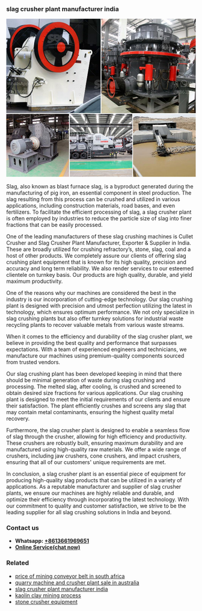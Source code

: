 <h3>slag crusher plant manufacturer india</h3><img src='1702950481.jpg' alt=''><p>Slag, also known as blast furnace slag, is a byproduct generated during the manufacturing of pig iron, an essential component in steel production. The slag resulting from this process can be crushed and utilized in various applications, including construction materials, road bases, and even fertilizers. To facilitate the efficient processing of slag, a slag crusher plant is often employed by industries to reduce the particle size of slag into finer fractions that can be easily processed.</p><p>One of the leading manufacturers of these slag crushing machines is Cullet Crusher and Slag Crusher Plant Manufacturer, Exporter & Supplier in India. These are broadly utilized for crushing refractory’s, stone, slag, coal and a host of other products. We completely assure our clients of offering slag crushing plant equipment that is known for its high quality, precision and accuracy and long term reliability. We also render services to our esteemed clientele on turnkey basis. Our products are high quality, durable, and yield maximum productivity.</p><p>One of the reasons why our machines are considered the best in the industry is our incorporation of cutting-edge technology. Our slag crushing plant is designed with precision and utmost perfection utilizing the latest in technology, which ensures optimum performance. We not only specialize in slag crushing plants but also offer turnkey solutions for industrial waste recycling plants to recover valuable metals from various waste streams.</p><p>When it comes to the efficiency and durability of the slag crusher plant, we believe in providing the best quality and performance that surpasses expectations. With a team of experienced engineers and technicians, we manufacture our machines using premium-quality components sourced from trusted vendors.</p><p>Our slag crushing plant has been developed keeping in mind that there should be minimal generation of waste during slag crushing and processing. The melted slag, after cooling, is crushed and screened to obtain desired size fractions for various applications. Our slag crushing plant is designed to meet the initial requirements of our clients and ensure their satisfaction. The plant efficiently crushes and screens any slag that may contain metal contaminants, ensuring the highest quality metal recovery.</p><p>Furthermore, the slag crusher plant is designed to enable a seamless flow of slag through the crusher, allowing for high efficiency and productivity. These crushers are robustly built, ensuring maximum durability and are manufactured using high-quality raw materials. We offer a wide range of crushers, including jaw crushers, cone crushers, and impact crushers, ensuring that all of our customers' unique requirements are met.</p><p>In conclusion, a slag crusher plant is an essential piece of equipment for producing high-quality slag products that can be utilized in a variety of applications. As a reputable manufacturer and supplier of slag crusher plants, we ensure our machines are highly reliable and durable, and optimize their efficiency through incorporating the latest technology. With our commitment to quality and customer satisfaction, we strive to be the leading supplier for all slag crushing solutions in India and beyond.</p><h3>Contact us</h3><ul><li><strong>Whatsapp:&nbsp;<a href="https://wa.me/8613661969651">+8613661969651</a></strong></li><li><a href="https://swt.shibang-china.com/?git&amp;zhl&amp;slag crusher plant manufacturer india"><strong>Online Service(chat now)</strong></a></li></ul><h3>Related</h3><ul><li><a href='price of mining conveyor belt in south africa.md'>price of mining conveyor belt in south africa</a></li><li><a href='quarry machine and crusher plant sale in australia.md'>quarry machine and crusher plant sale in australia</a></li><li><a href='slag crusher plant manufacturer india.md'>slag crusher plant manufacturer india</a></li><li><a href='kaolin clay mining process.md'>kaolin clay mining process</a></li><li><a href='stone crusher equipment.md'>stone crusher equipment</a></li></ul>